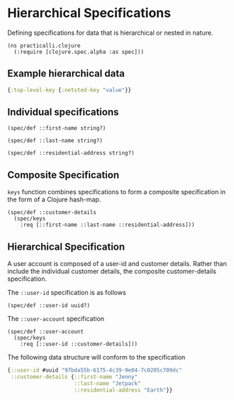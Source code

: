 # Hierarchical Specifications
Defining specifications for data that is hierarchical or nested in nature.

```eval-clojure
(ns practicalli.clojure
  (:require [clojure.spec.alpha :as spec]))
```


## Example hierarchical data

```clojure
{:top-level-key {:netsted-key "value"}}
```

## Individual specifications

```eval-clojure
(spec/def ::first-name string?)
```

```eval-clojure
(spec/def ::last-name string?)
```


```eval-clojure
(spec/def ::residential-address string?)
```

## Composite Specification
`keys` function combines specifications to form a composite specification in the form of a Clojure hash-map.

```eval-clojure
(spec/def ::customer-details
  (spec/keys
    :req [::first-name ::last-name ::residential-address]))
```



## Hierarchical Specification
A user account is composed of a user-id and customer details.  Rather than include the individual customer details, the composite customer-details specification.

The `::user-id` specification is as follows

```eval-clojure
(spec/def ::user-id uuid?)
```

The `::user-account` specification


```eval-clojure
(spec/def ::user-account
  (spec/keys
    :req [::user-id ::customer-details]))
```

The following data structure will conform to the specification

```clojure
{::user-id #uuid "97bda55b-6175-4c39-9e04-7c0205c709dc"
 ::customer-details {::first-name "Jenny"
                     ::last-name "Jetpack"
                     ::residential-address "Earth"}}
```
